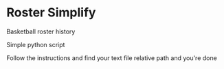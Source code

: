 # Roster Simplify

Basketball roster history 

Simple python script

Follow the instructions and find your text file relative path and you're done
